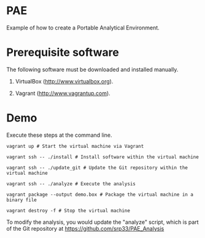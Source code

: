 PAE
===

Example of how to create a Portable Analytical Environment.

# Prerequisite software

The following software must be downloaded and installed manually. 

1. VirtualBox (<http://www.virtualbox.org>).

2. Vagrant (<http://www.vagrantup.com>).

# Demo

Execute these steps at the command line.

```
vagrant up # Start the virtual machine via Vagrant

vagrant ssh -- ./install # Install software within the virtual machine

vagrant ssh -- ./update_git # Update the Git repository within the virtual machine

vagrant ssh -- ./analyze # Execute the analysis

vagrant package --output demo.box # Package the virtual machine in a binary file

vagrant destroy -f # Stop the virtual machine
```

To modify the analysis, you would update the "analyze" script, which is part of the Git repository at https://github.com/srp33/PAE_Analysis
